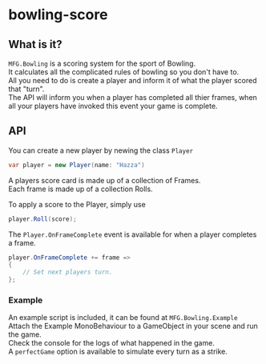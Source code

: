 ﻿# bowling-score

## What is it?
`MFG.Bowling` is a scoring system for the sport of Bowling.  
It calculates all the complicated rules of bowling so you don't have to.  
All you need to do is create a player and inform it of what the player scored that "turn".  
The API will inform you when a player has completed all thier frames, when all your players have invoked this event your game is complete.

## API

You can create a new player by newing the class `Player`  
```c#
var player = new Player(name: "Hazza")
```

A players score card is made up of a collection of Frames.  
Each frame is made up of a collection Rolls. 

To apply a score to the Player, simply use
```c#
player.Roll(score);
```

The `Player.OnFrameComplete` event is available for when a player completes a frame.
```c#
player.OnFrameComplete += frame =>
{
    // Set next players turn.
};
```

### Example
An example script is included, it can be found at `MFG.Bowling.Example`  
Attach the Example MonoBehaviour to a GameObject in your scene and run the game.   
Check the console for the logs of what happened in the game.  
A `perfectGame` option is available to simulate every turn as a strike.

